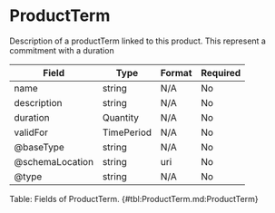 <!--
    ATTENTION: This file was generated via gradle!
               Do NOT manually edit this file! Any such changes will be overwritten!
-->

# ProductTerm

Description of a productTerm linked to this product.
This represent a commitment with a duration

| Field | Type | Format | Required |
|-------|---|--------|---|
| name | string | N/A | No |
| description | string | N/A | No |
| duration | Quantity | N/A | No |
| validFor | TimePeriod | N/A | No |
| \@baseType | string | N/A | No |
| \@schemaLocation | string | uri | No |
| \@type | string | N/A | No |

Table: Fields of ProductTerm. {#tbl:ProductTerm.md:ProductTerm}
